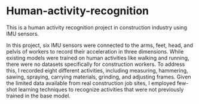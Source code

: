 # Human-activity-recognition
This is a human activity recognition project in construction industry using IMU sensors.

In this project, six IMU sensors were connected to the arms, feet, head, and pelvis of workers to record their acceleration in three dimensions. While existing models were trained on human activities like walking and running, there were no datasets specifically for construction workers. To address this, I recorded eight different activities, including measuring, hammering, sawing, spraying, carrying materials, grinding, and adjusting frames. Given the limited data available from real construction job sites, I employed few-shot learning techniques to recognize activities that were not previously trained in the base model.

